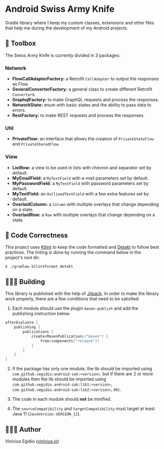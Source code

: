 # Android Swiss Army Knife

Gradle library where I keep my custom classes, extensions and other files that help me during the development of my Android projects.

## 🧰 Toolbox

The Swiss Army Knife is currently divided in 3 packages:

### Network

* __FlowCallAdapterFactory:__ a Retrofit `CallAdapter` to output the responses as Flow.
* __GeneralConverterFactory:__ a general class to create different Retrofit `Converter`s.
* __GraphqlFactory:__ to make GraphQL requests and process the responses.
* __NetworkState:__ enum with basic states and the ability to pass data to errors.
* __RestFactory:__ to make REST requests and process the responses.

### Util

* __PrivateFlow:__ an interface that allows the creation of `PrivateStateFlow` and `PrivateSharedFlow`.

### View

* __ListRow:__ a view to be used in lists with chevron and separator set by default.
* __MyEmailField:__ a `MyTextField` with e-mail parameters set by default.
* __MyPasswordField:__ a `MyTextField` with password parameters set by default.
* __MyTextField:__ an `OutlinedTextField` with a few extra features set by default.
* __OverlaidColumn:__ a `Column` with multiple overlays that change depending on a state.
* __OverlaidRow:__ a `Row` with multiple overlays that change depending on a state.

## 🎨 Code Correctness

This project uses [Ktlint](https://github.com/pinterest/ktlint) to keep the code formatted and [Detekt](https://github.com/detekt/detekt) to follow best practices. The linting is done by running the command below in the project's root dir:

```
$ ./gradlew ktlintFormat detekt
```

## 👷🏾‍♂️ Building

This library is published with the help of [Jitpack](https://jitpack.io/#vegidio/android-sak). In order to make the library work properly, there are a few conditions that need to be satisfied:

1. Each module should use the plugin `maven-publish` and add the publishing instruction below:

```kotlin
afterEvaluate {
    publishing {
        publications {
            create<MavenPublication>("maven") {
                from(components["release"])
            }
        }
    }
}
```

2. If the package has only one module, the lib should be imported using `com.github.vegidio:android-sak:<version>`, but if there are 2 or more modules then the lib should be imported using `com.github.vegidio.android-sak:lib1:<version>`, `com.github.vegidio.android-sak:lib2:<version>`, etc.

3. The code in each module should __not__ be minified.

4. The `sourceCompatibility` and `targetCompatibility` must target at least Java 11 (`JavaVersion.VERSION_11`).

## 👨🏾‍💻 Author

Vinicius Egidio ([vinicius.io](http://vinicius.io))